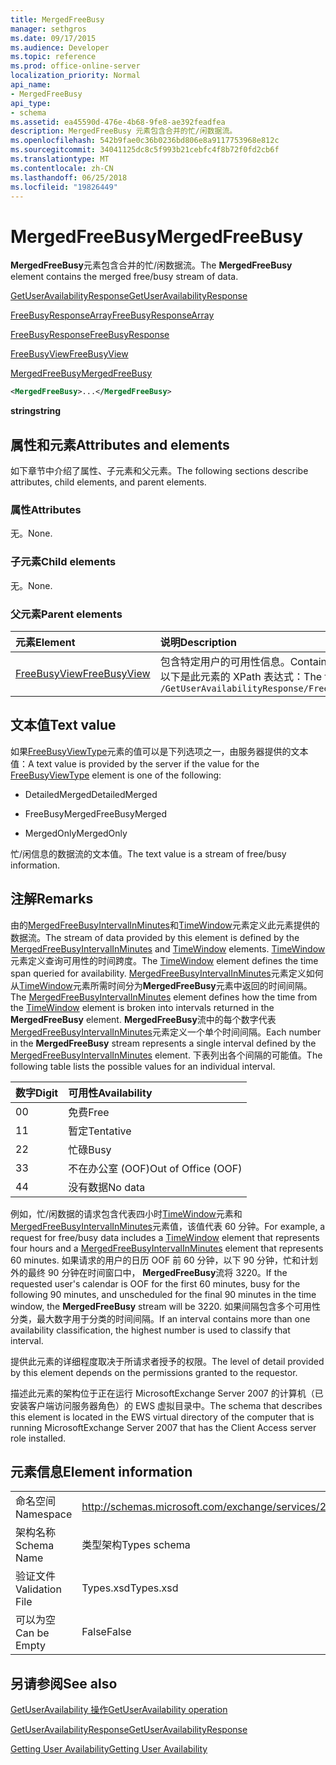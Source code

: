 ```yaml
---
title: MergedFreeBusy
manager: sethgros
ms.date: 09/17/2015
ms.audience: Developer
ms.topic: reference
ms.prod: office-online-server
localization_priority: Normal
api_name:
- MergedFreeBusy
api_type:
- schema
ms.assetid: ea45590d-476e-4b68-9fe8-ae392feadfea
description: MergedFreeBusy 元素包含合并的忙/闲数据流。
ms.openlocfilehash: 542b9fae0c36b0236bd806e8a9117753968e812c
ms.sourcegitcommit: 34041125dc8c5f993b21cebfc4f8b72f0fd2cb6f
ms.translationtype: MT
ms.contentlocale: zh-CN
ms.lasthandoff: 06/25/2018
ms.locfileid: "19826449"
---
```

# <a name="mergedfreebusy"></a><span data-ttu-id="22b94-103">MergedFreeBusy</span><span class="sxs-lookup"><span data-stu-id="22b94-103">MergedFreeBusy</span></span>

<span data-ttu-id="22b94-104">**MergedFreeBusy**元素包含合并的忙/闲数据流。</span><span class="sxs-lookup"><span data-stu-id="22b94-104">The **MergedFreeBusy** element contains the merged free/busy stream of data.</span></span> 
  
[<span data-ttu-id="22b94-105">GetUserAvailabilityResponse</span><span class="sxs-lookup"><span data-stu-id="22b94-105">GetUserAvailabilityResponse</span></span>](getuseravailabilityresponse.md)
  
[<span data-ttu-id="22b94-106">FreeBusyResponseArray</span><span class="sxs-lookup"><span data-stu-id="22b94-106">FreeBusyResponseArray</span></span>](freebusyresponsearray.md)
  
[<span data-ttu-id="22b94-107">FreeBusyResponse</span><span class="sxs-lookup"><span data-stu-id="22b94-107">FreeBusyResponse</span></span>](freebusyresponse.md)
  
[<span data-ttu-id="22b94-108">FreeBusyView</span><span class="sxs-lookup"><span data-stu-id="22b94-108">FreeBusyView</span></span>](freebusyview.md)
  
[<span data-ttu-id="22b94-109">MergedFreeBusy</span><span class="sxs-lookup"><span data-stu-id="22b94-109">MergedFreeBusy</span></span>](mergedfreebusy.md)
  
```xml
<MergedFreeBusy>...</MergedFreeBusy>
```

 <span data-ttu-id="22b94-110">**string**</span><span class="sxs-lookup"><span data-stu-id="22b94-110">**string**</span></span>
## <a name="attributes-and-elements"></a><span data-ttu-id="22b94-111">属性和元素</span><span class="sxs-lookup"><span data-stu-id="22b94-111">Attributes and elements</span></span>

<span data-ttu-id="22b94-112">如下章节中介绍了属性、子元素和父元素。</span><span class="sxs-lookup"><span data-stu-id="22b94-112">The following sections describe attributes, child elements, and parent elements.</span></span>
  
### <a name="attributes"></a><span data-ttu-id="22b94-113">属性</span><span class="sxs-lookup"><span data-stu-id="22b94-113">Attributes</span></span>

<span data-ttu-id="22b94-114">无。</span><span class="sxs-lookup"><span data-stu-id="22b94-114">None.</span></span>
  
### <a name="child-elements"></a><span data-ttu-id="22b94-115">子元素</span><span class="sxs-lookup"><span data-stu-id="22b94-115">Child elements</span></span>

<span data-ttu-id="22b94-116">无。</span><span class="sxs-lookup"><span data-stu-id="22b94-116">None.</span></span>
  
### <a name="parent-elements"></a><span data-ttu-id="22b94-117">父元素</span><span class="sxs-lookup"><span data-stu-id="22b94-117">Parent elements</span></span>

|<span data-ttu-id="22b94-118">**元素**</span><span class="sxs-lookup"><span data-stu-id="22b94-118">**Element**</span></span>|<span data-ttu-id="22b94-119">**说明**</span><span class="sxs-lookup"><span data-stu-id="22b94-119">**Description**</span></span>|
|:-----|:-----|
|[<span data-ttu-id="22b94-120">FreeBusyView</span><span class="sxs-lookup"><span data-stu-id="22b94-120">FreeBusyView</span></span>](freebusyview.md) <br/> |<span data-ttu-id="22b94-121">包含特定用户的可用性信息。</span><span class="sxs-lookup"><span data-stu-id="22b94-121">Contains availability information for a specific user.</span></span>  <br/> <span data-ttu-id="22b94-122">以下是此元素的 XPath 表达式：</span><span class="sxs-lookup"><span data-stu-id="22b94-122">The following is the XPath expression to this element:</span></span>  <br/>  `/GetUserAvailabilityResponse/FreeBusyResponseArray/FreeBusyResponse/FreeBusyView` <br/> |
   
## <a name="text-value"></a><span data-ttu-id="22b94-123">文本值</span><span class="sxs-lookup"><span data-stu-id="22b94-123">Text value</span></span>

<span data-ttu-id="22b94-124">如果[FreeBusyViewType](freebusyviewtype.md)元素的值可以是下列选项之一，由服务器提供的文本值：</span><span class="sxs-lookup"><span data-stu-id="22b94-124">A text value is provided by the server if the value for the [FreeBusyViewType](freebusyviewtype.md) element is one of the following:</span></span> 
  
- <span data-ttu-id="22b94-125">DetailedMerged</span><span class="sxs-lookup"><span data-stu-id="22b94-125">DetailedMerged</span></span>
    
- <span data-ttu-id="22b94-126">FreeBusyMerged</span><span class="sxs-lookup"><span data-stu-id="22b94-126">FreeBusyMerged</span></span>
    
- <span data-ttu-id="22b94-127">MergedOnly</span><span class="sxs-lookup"><span data-stu-id="22b94-127">MergedOnly</span></span>
    
<span data-ttu-id="22b94-128">忙/闲信息的数据流的文本值。</span><span class="sxs-lookup"><span data-stu-id="22b94-128">The text value is a stream of free/busy information.</span></span> 
  
## <a name="remarks"></a><span data-ttu-id="22b94-129">注解</span><span class="sxs-lookup"><span data-stu-id="22b94-129">Remarks</span></span>

<span data-ttu-id="22b94-130">由的[MergedFreeBusyIntervalInMinutes](mergedfreebusyintervalinminutes.md)和[TimeWindow](timewindow.md)元素定义此元素提供的数据流。</span><span class="sxs-lookup"><span data-stu-id="22b94-130">The stream of data provided by this element is defined by the [MergedFreeBusyIntervalInMinutes](mergedfreebusyintervalinminutes.md) and [TimeWindow](timewindow.md) elements.</span></span> <span data-ttu-id="22b94-131">[TimeWindow](timewindow.md)元素定义查询可用性的时间跨度。</span><span class="sxs-lookup"><span data-stu-id="22b94-131">The [TimeWindow](timewindow.md) element defines the time span queried for availability.</span></span> <span data-ttu-id="22b94-132">[MergedFreeBusyIntervalInMinutes](mergedfreebusyintervalinminutes.md)元素定义如何从[TimeWindow](timewindow.md)元素所需时间分为**MergedFreeBusy**元素中返回的时间间隔。</span><span class="sxs-lookup"><span data-stu-id="22b94-132">The [MergedFreeBusyIntervalInMinutes](mergedfreebusyintervalinminutes.md) element defines how the time from the [TimeWindow](timewindow.md) element is broken into intervals returned in the **MergedFreeBusy** element.</span></span> <span data-ttu-id="22b94-133">**MergedFreeBusy**流中的每个数字代表[MergedFreeBusyIntervalInMinutes](mergedfreebusyintervalinminutes.md)元素定义一个单个时间间隔。</span><span class="sxs-lookup"><span data-stu-id="22b94-133">Each number in the **MergedFreeBusy** stream represents a single interval defined by the [MergedFreeBusyIntervalInMinutes](mergedfreebusyintervalinminutes.md) element.</span></span> <span data-ttu-id="22b94-134">下表列出各个间隔的可能值。</span><span class="sxs-lookup"><span data-stu-id="22b94-134">The following table lists the possible values for an individual interval.</span></span> 
  
|<span data-ttu-id="22b94-135">**数字**</span><span class="sxs-lookup"><span data-stu-id="22b94-135">**Digit**</span></span>|<span data-ttu-id="22b94-136">**可用性**</span><span class="sxs-lookup"><span data-stu-id="22b94-136">**Availability**</span></span>|
|:-----|:-----|
|<span data-ttu-id="22b94-137">0</span><span class="sxs-lookup"><span data-stu-id="22b94-137">0</span></span>  <br/> |<span data-ttu-id="22b94-138">免费</span><span class="sxs-lookup"><span data-stu-id="22b94-138">Free</span></span>  <br/> |
|<span data-ttu-id="22b94-139">1</span><span class="sxs-lookup"><span data-stu-id="22b94-139">1</span></span>  <br/> |<span data-ttu-id="22b94-140">暂定</span><span class="sxs-lookup"><span data-stu-id="22b94-140">Tentative</span></span>  <br/> |
|<span data-ttu-id="22b94-141">2</span><span class="sxs-lookup"><span data-stu-id="22b94-141">2</span></span>  <br/> |<span data-ttu-id="22b94-142">忙碌</span><span class="sxs-lookup"><span data-stu-id="22b94-142">Busy</span></span>  <br/> |
|<span data-ttu-id="22b94-143">3</span><span class="sxs-lookup"><span data-stu-id="22b94-143">3</span></span>  <br/> |<span data-ttu-id="22b94-144">不在办公室 (OOF)</span><span class="sxs-lookup"><span data-stu-id="22b94-144">Out of Office (OOF)</span></span>  <br/> |
|<span data-ttu-id="22b94-145">4</span><span class="sxs-lookup"><span data-stu-id="22b94-145">4</span></span>  <br/> |<span data-ttu-id="22b94-146">没有数据</span><span class="sxs-lookup"><span data-stu-id="22b94-146">No data</span></span>  <br/> |
   
<span data-ttu-id="22b94-147">例如，忙/闲数据的请求包含代表四小时[TimeWindow](timewindow.md)元素和[MergedFreeBusyIntervalInMinutes](mergedfreebusyintervalinminutes.md)元素值，该值代表 60 分钟。</span><span class="sxs-lookup"><span data-stu-id="22b94-147">For example, a request for free/busy data includes a [TimeWindow](timewindow.md) element that represents four hours and a [MergedFreeBusyIntervalInMinutes](mergedfreebusyintervalinminutes.md) element that represents 60 minutes.</span></span> <span data-ttu-id="22b94-148">如果请求的用户的日历 OOF 前 60 分钟，以下 90 分钟，忙和计划外的最终 90 分钟在时间窗口中， **MergedFreeBusy**流将 3220。</span><span class="sxs-lookup"><span data-stu-id="22b94-148">If the requested user's calendar is OOF for the first 60 minutes, busy for the following 90 minutes, and unscheduled for the final 90 minutes in the time window, the **MergedFreeBusy** stream will be 3220.</span></span> <span data-ttu-id="22b94-149">如果间隔包含多个可用性分类，最大数字用于分类的时间间隔。</span><span class="sxs-lookup"><span data-stu-id="22b94-149">If an interval contains more than one availability classification, the highest number is used to classify that interval.</span></span> 
  
<span data-ttu-id="22b94-150">提供此元素的详细程度取决于所请求者授予的权限。</span><span class="sxs-lookup"><span data-stu-id="22b94-150">The level of detail provided by this element depends on the permissions granted to the requestor.</span></span>
  
<span data-ttu-id="22b94-151">描述此元素的架构位于正在运行 MicrosoftExchange Server 2007 的计算机（已安装客户端访问服务器角色）的 EWS 虚拟目录中。</span><span class="sxs-lookup"><span data-stu-id="22b94-151">The schema that describes this element is located in the EWS virtual directory of the computer that is running MicrosoftExchange Server 2007 that has the Client Access server role installed.</span></span>
  
## <a name="element-information"></a><span data-ttu-id="22b94-152">元素信息</span><span class="sxs-lookup"><span data-stu-id="22b94-152">Element information</span></span>

|||
|:-----|:-----|
|<span data-ttu-id="22b94-153">命名空间</span><span class="sxs-lookup"><span data-stu-id="22b94-153">Namespace</span></span>  <br/> |http://schemas.microsoft.com/exchange/services/2006/types  <br/> |
|<span data-ttu-id="22b94-154">架构名称</span><span class="sxs-lookup"><span data-stu-id="22b94-154">Schema Name</span></span>  <br/> |<span data-ttu-id="22b94-155">类型架构</span><span class="sxs-lookup"><span data-stu-id="22b94-155">Types schema</span></span>  <br/> |
|<span data-ttu-id="22b94-156">验证文件</span><span class="sxs-lookup"><span data-stu-id="22b94-156">Validation File</span></span>  <br/> |<span data-ttu-id="22b94-157">Types.xsd</span><span class="sxs-lookup"><span data-stu-id="22b94-157">Types.xsd</span></span>  <br/> |
|<span data-ttu-id="22b94-158">可以为空</span><span class="sxs-lookup"><span data-stu-id="22b94-158">Can be Empty</span></span>  <br/> |<span data-ttu-id="22b94-159">False</span><span class="sxs-lookup"><span data-stu-id="22b94-159">False</span></span>  <br/> |
   
## <a name="see-also"></a><span data-ttu-id="22b94-160">另请参阅</span><span class="sxs-lookup"><span data-stu-id="22b94-160">See also</span></span>



[<span data-ttu-id="22b94-161">GetUserAvailability 操作</span><span class="sxs-lookup"><span data-stu-id="22b94-161">GetUserAvailability operation</span></span>](getuseravailability-operation.md)
  
[<span data-ttu-id="22b94-162">GetUserAvailabilityResponse</span><span class="sxs-lookup"><span data-stu-id="22b94-162">GetUserAvailabilityResponse</span></span>](getuseravailabilityresponse.md)


[<span data-ttu-id="22b94-163">Getting User Availability</span><span class="sxs-lookup"><span data-stu-id="22b94-163">Getting User Availability</span></span>](http://msdn.microsoft.com/library/d4133fcb-9b0f-4e6b-aadf-a389da83516a%28Office.15%29.aspx)


